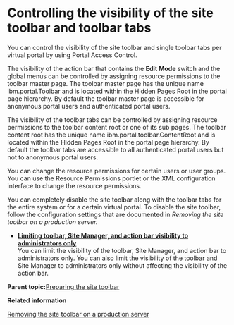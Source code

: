 # Controlling the visibility of the site toolbar and toolbar tabs

You can control the visibility of the site toolbar and single toolbar tabs per virtual portal by using Portal Access Control.

The visibility of the action bar that contains the **Edit Mode** switch and the global menus can be controlled by assigning resource permissions to the toolbar master page. The toolbar master page has the unique name ibm.portal.Toolbar and is located within the Hidden Pages Root in the portal page hierarchy. By default the toolbar master page is accessible for anonymous portal users and authenticated portal users.

The visibility of the toolbar tabs can be controlled by assigning resource permissions to the toolbar content root or one of its sub pages. The toolbar content root has the unique name ibm.portal.toolbar.ContentRoot and is located within the Hidden Pages Root in the portal page hierarchy. By default the toolbar tabs are accessible to all authenticated portal users but not to anonymous portal users.

You can change the resource permissions for certain users or user groups. You can use the Resource Permissions portlet or the XML configuration interface to change the resource permissions.

You can completely disable the site toolbar along with the toolbar tabs for the entire system or for a certain virtual portal. To disable the site toolbar, follow the configuration settings that are documented in *Removing the site toolbar on a production server.*

-   **[Limiting toolbar, Site Manager, and action bar visibility to administrators only](../admin-system/limiting_toolbarvisibility.md)**  
You can limit the visibility of the toolbar, Site Manager, and action bar to administrators only. You can also limit the visibility of the toolbar and Site Manager to administrators only without affecting the visibility of the action bar.

**Parent topic:**[Preparing the site toolbar](../dev-theme/themeopt_themeshelf.md)

**Related information**  


[Removing the site toolbar on a production server](../wcm/wcm_mngpages_disabletool.md)

